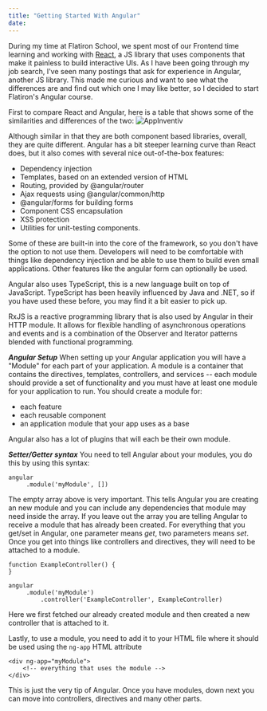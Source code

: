```yaml
---
title: "Getting Started With Angular"
date:
---
```


During my time at Flatiron School, we spent most of our Frontend time learning and working with [React](https://reactjs.org/), a JS library that uses components that make it painless to build interactive UIs. As I have been going through my job search, I've seen many postings that ask for experience in Angular, another JS library. This made me curious and want to see what the differences are and find out which one I may like better, so I decided to start Flatiron's Angular course.

First to compare React and Angular, here is a table that shows some of the similarities and differences of the two:
![AppInventiv](https://appinventiv.com/blog/wp-content/uploads/2018/07/React-and-Angular-A-Brief-Overview.png)

Although similar in that they are both component based libraries, overall, they are quite different. Angular has a bit steeper learning curve than React does, but it also comes with several nice out-of-the-box features:

* Dependency injection
* Templates, based on an extended version of HTML
* Routing, provided by @angular/router
* Ajax requests using @angular/common/http
* @angular/forms for building forms
* Component CSS encapsulation
* XSS protection
* Utilities for unit-testing components.

Some of these are built-in into the core of the framework, so you don't have the option to not use them. Developers will need to be comfortable with things like dependency injection and be able to use them to build even small applications. Other features like the angular form can optionally be used.

Angular also uses TypeScript, this is a new language built on top of JavaScript. TypeScript has been heavily influenced by Java and .NET, so if you have used these before, you may find it a bit easier to pick up.

RxJS is a reactive programming library that is also used by Angular in their HTTP module. It allows for flexible handling of asynchronous operations and events and is a combination of the Observer and Iterator patterns blended with functional programming.

***Angular Setup***
When setting up your Angular application you will have a "Module" for each part of your application. A module is a container that contains the directives, templates, controllers, and services -- each module should provide a set of functionality and you must have at least one module for your application to run. You should create a module for:
* each feature
* each reusable component
* an application module that your app uses as a base

Angular also has a lot of plugins that will each be their own module.

***Setter/Getter syntax***
You need to tell Angular about your modules, you do this by using this syntax:
```
angular
     .module('myModule', [])
```

The empty array above is very important. This tells Angular you are creating an new module and you can include any dependencies that module may need inside the array. If you leave out the array you are telling Angular to receive a module that has already been created. For everything that you get/set in Angular, one parameter means *get*, two parameters means *set*. Once you get into things like controllers and directives, they will need to be attached to a module.

```
function ExampleController() {
}

angular
     .module('myModule')
		 .controller('ExampleController', ExampleController)
```

Here we first fetched our already created module and then created a new controller that is attached to it.

Lastly, to use a module, you need to add it to your HTML file where it should be used using the `ng-app` HTML attribute

```
<div ng-app="myModule">
    <!-- everything that uses the module -->
</div>
```

This is just the very tip of Angular. Once you have modules, down next you can move into controllers, directives and many other parts.
